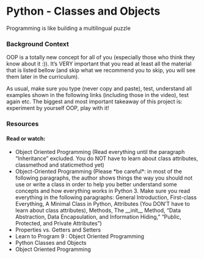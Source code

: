 # Python - Classes and Objects
<p> Programming is like building a multilingual puzzle</p>
<h3>Background Context</h3>
    <p>OOP is a totally new concept for all of you (especially those who think they know about it :)). It’s VERY important that you read at least all the material that is listed bellow (and skip what we recommend you to skip, you will see them later in the curriculum).

As usual, make sure you type (never copy and paste), test, understand all examples shown in the following links (including those in the video), test again etc. The biggest and most important takeaway of this project is: experiment by yourself OOP, play with it!</p>
<h3>Resources</h3>
<h4>Read or watch:</h4>
<ul>
    <li>Object Oriented Programming (Read everything until the paragraph “Inheritance” excluded. You do NOT have to learn about class attributes, classmethod and staticmethod yet)</li>
    <li>Object-Oriented Programming (Please *be careful*: in most of the following paragraphs, the author shows things the way you should not use or write a class in order to help you better understand some concepts and how everything works in Python 3. Make sure you read everything in the following paragraphs: General Introduction, First-class Everything, A Minimal Class in Python, Attributes (You DON’T have to learn about class attributes), Methods, The __init__ Method, “Data Abstraction, Data Encapsulation, and Information Hiding,” “Public, Protected, and Private Attributes”)</li>
    <li>Properties vs. Getters and Setters</li>
    <li>Learn to Program 9 : Object Oriented Programming</li>    
    <li>Python Classes and Objects</li>    
    <li>Object Oriented Programming</li>
</ul>
